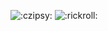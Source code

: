 
![:czipsy:](https://c.tenor.com/EJ2mIpyaRk0AAAAd/snicker_doodle7-chips.gif)
![:rickroll:](https://youtu.be/dQw4w9WgXcQ)
